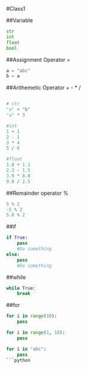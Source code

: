 #Class1

##Variable
```python
str
int
float
bool
```

##Assignment Operator =
```python
a = "abc"
b = a
```

##Arithemetic Operator + - * /
```python

# str
"a" + "b"
"a" * 3

#int
1 + 1
2 - 1
3 * 4
5 / 6

#float
1.0 + 1.1
2.3 - 1.5
3.9 * 8.8
9.0 / 2.5
```

##Remainder operator % 
```python
5 % 2
-5 % 2
5.0 % 2
```

##if
```python
if True:
	pass
	#Do something
else:
	pass
	#Do something
```

##while
```python
while True:
	break
```

##for
```python
for i in range(10):
	pass

for i in range(1, 10):
	pass

for i in "abc":
	pass
```python
